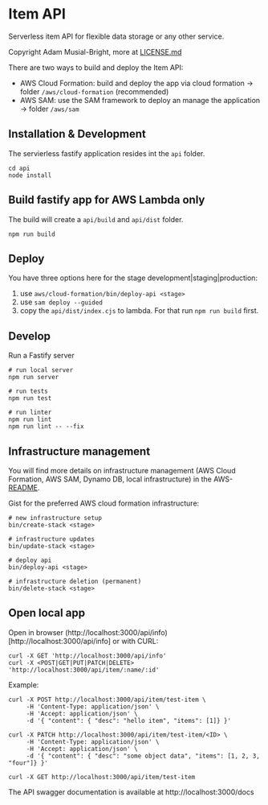 # Item API
Serverless item API for flexible data storage or any other service.

Copyright Adam Musial-Bright, more at [LICENSE.md](LICENSE.md)

There are two ways to build and deploy the Item API:
- AWS Cloud Formation: build and deploy the app via cloud formation -> folder `/aws/cloud-formation` (recommended)
- AWS SAM: use the SAM framework to deploy an manage the application -> folder `/aws/sam`


## Installation & Development
The servierless fastify application resides int the `api` folder.
```
cd api
node install
```

## Build fastify app for AWS Lambda only
The build will create a `api/build` and `api/dist` folder.
```
npm run build
```

## Deploy
You have three options here for the stage development|staging|production:
1. use `aws/cloud-formation/bin/deploy-api <stage>`
2. use `sam deploy --guided`
3. copy the `api/dist/index.cjs` to lambda. For that run `npm run build` first.

## Develop
Run a Fastify server
```
# run local server
npm run server

# run tests
npm run test

# run linter
npm run lint
npm run lint -- --fix
```

## Infrastructure management
You will find more details on infrastructure management (AWS Cloud Formation, AWS SAM, Dynamo DB, local infrastructure) in the AWS-[README](aws/README.md).

Gist for the preferred AWS cloud formation infrastructure:
```
# new infrastructure setup
bin/create-stack <stage>

# infrastructure updates
bin/update-stack <stage>

# deploy api
bin/deploy-api <stage>

# infrastructure deletion (permanent)
bin/delete-stack <stage>
```


## Open local app
Open in browser (http://localhost:3000/api/info)[http://localhost:3000/api/info] or with CURL:
```
curl -X GET 'http://localhost:3000/api/info'
curl -X <POST|GET|PUT|PATCH|DELETE> 'http://localhost:3000/api/item/:name/:id'
```

Example:
```
curl -X POST http://localhost:3000/api/item/test-item \
     -H 'Content-Type: application/json' \
     -H 'Accept: application/json' \
     -d '{ "content": { "desc": "hello item", "items": [1]} }'

curl -X PATCH http://localhost:3000/api/item/test-item/<ID> \
     -H 'Content-Type: application/json' \
     -H 'Accept: application/json' \
     -d '{ "content": { "desc": "some object data", "items": [1, 2, 3, "four"]} }'

curl -X GET http://localhost:3000/api/item/test-item
```

The API swagger documentation is available at http://localhost:3000/docs

